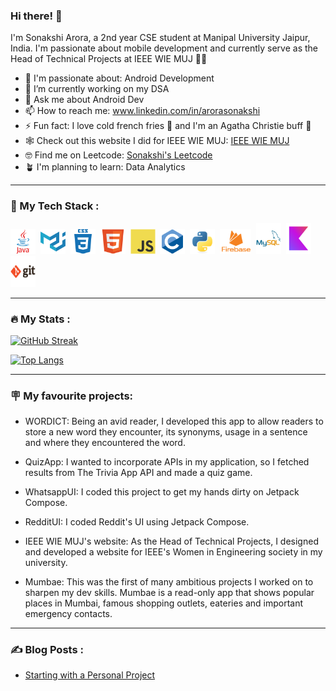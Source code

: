 ### Hi there! 👋

I'm Sonakshi Arora, a 2nd year CSE student at Manipal University Jaipur, India. I'm passionate about mobile development and currently serve as the Head of Technical Projects at IEEE WIE MUJ 👩‍💻

- 💚 I'm passionate about: Android Development
- 🔭 I’m currently working on my DSA 
- 💬 Ask me about Android Dev 
- 📫 How to reach me: www.linkedin.com/in/arorasonakshi
- ⚡ Fun fact: I love cold french fries 🍟 and I'm an Agatha Christie buff 📕
- 🕸️ Check out this website I did for IEEE WIE MUJ: [IEEE WIE MUJ](https://wie.ieeemuj.com/)
- 🤓 Find me on Leetcode: [Sonakshi's Leetcode](https://leetcode.com/SonakshiA/)
- 🪴 I'm planning to learn: Data Analytics


---

### 🌟 My Tech Stack :

<div>
  <img src="https://github.com/devicons/devicon/blob/master/icons/java/java-original-wordmark.svg" title="Java" alt="Java" width="40" height="40"/>&nbsp;
  <img src="https://github.com/devicons/devicon/blob/master/icons/materialui/materialui-original.svg" title="Material UI" alt="Material UI" width="40" height="40"/>&nbsp;
  <img src="https://github.com/devicons/devicon/blob/master/icons/css3/css3-plain-wordmark.svg"  title="CSS3" alt="CSS" width="40" height="40"/>&nbsp;
  <img src="https://github.com/devicons/devicon/blob/master/icons/html5/html5-original.svg" title="HTML5" alt="HTML" width="40" height="40"/>&nbsp;
  <img src="https://github.com/devicons/devicon/blob/master/icons/javascript/javascript-original.svg" title="JavaScript" alt="JavaScript" width="40" height="40"/>&nbsp;
  <img src="https://github.com/devicons/devicon/blob/master/icons/c/c-original.svg" title="C" alt="C" width="40" height="40"/>&nbsp;
    <img src="https://github.com/devicons/devicon/blob/master/icons/python/python-original.svg" title="Python" alt="Python" width="40" height="40"/>&nbsp;
  <img src="https://github.com/devicons/devicon/blob/master/icons/firebase/firebase-plain-wordmark.svg" title="Firebase" alt="Firebase" width="50" height="40"/>&nbsp;
  <img src="https://github.com/devicons/devicon/blob/master/icons/mysql/mysql-original-wordmark.svg" title="MySQL"  alt="MySQL" width="40" height="50"/>&nbsp;
  <img src="https://github.com/devicons/devicon/blob/master/icons/kotlin/kotlin-original.svg" title="Kotlin"  alt="Kotlin" width="40" height="50"/>&nbsp;
  <img src="https://github.com/devicons/devicon/blob/master/icons/git/git-original-wordmark.svg" title="Git" alt="Git" width="40" height="50"/>&nbsp;
</div>

---

### :fire: My Stats :
[![GitHub Streak](http://github-readme-streak-stats.herokuapp.com?user=SonakshiA&theme=dark&hide_border=true&date_format=M%20j%5B%2C%20Y%5D)](https://git.io/streak-stats)


[![Top Langs](https://github-readme-stats.vercel.app/api/top-langs/?username=SonakshiA&layout=compact&theme=vision-friendly-dark)](https://github.com/anuraghazra/github-readme-stats)

---

### 🪧 My favourite projects:

- WORDICT: Being an avid reader, I developed this app to allow readers to store a new word they encounter, its synonyms, usage in a sentence and where they encountered the word.

- QuizApp: I wanted to incorporate APIs in my application, so I fetched results from The Trivia App API and made a quiz game.

- WhatsappUI: I coded this project to get my hands dirty on Jetpack Compose.

- RedditUI: I coded Reddit's UI using Jetpack Compose.

- IEEE WIE MUJ's website: As the Head of Technical Projects, I designed and developed a website for IEEE's Women in Engineering society in my university.

- Mumbae: This was the first of many ambitious projects I worked on to sharpen my dev skills. Mumbae is a read-only app that shows popular places in Mumbai, famous shopping outlets, eateries and important emergency contacts.


---


### :writing_hand: Blog Posts :

- [Starting with a Personal Project](https://medium.com/@ieee.wiemuj/starting-with-a-personal-project-d0781fc0b6bf)

